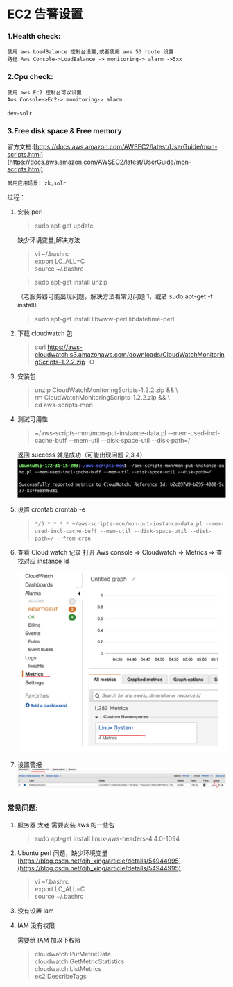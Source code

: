 # EC2 告警设置

### 1.Health check:

    使用 aws LoadBalance 控制台设置,或者使用 aws 53 route 设置
    路径:Aws Console->LoadBalance -> monitoring-> alarm ->5xx

### 2.Cpu check:

    使用 aws Ec2 控制台可以设置
    Aws Console->Ec2-> monitoring-> alarm

    dev-solr

### 3.Free disk space & Free memory

官方文档:[https://docs.aws.amazon.com/AWSEC2/latest/UserGuide/mon-scripts.html](https://docs.aws.amazon.com/AWSEC2/latest/UserGuide/mon-scripts.html)

    常用应用场景: zk,solr

过程：

1. 安装 perl

   > sudo apt-get update

   缺少环境变量,解决方法

   > vi ~/.bashrc  
   > export LC_ALL=C  
   > source ~/.bashrc

   > sudo apt-get install unzip

   （老服务器可能出现问题，解决方法看常见问题 1，或者 sudo apt-get -f install）

   > sudo apt-get install libwww-perl libdatetime-perl

2. 下载 cloudwatch 包

   > curl https://aws-cloudwatch.s3.amazonaws.com/downloads/CloudWatchMonitoringScripts-1.2.2.zip -O

3. 安装包

   > unzip CloudWatchMonitoringScripts-1.2.2.zip && \  
   > rm CloudWatchMonitoringScripts-1.2.2.zip && \  
   > cd aws-scripts-mon

4. 测试可用性

   > ~/aws-scripts-mon/mon-put-instance-data.pl --mem-used-incl-cache-buff --mem-util --disk-space-util --disk-path=/

   返回 success 就是成功（可能出现问题 2,3,4）  
   ![success](./success.png)

5. 设置 crontab
   crontab -e

   > `*/5 * * * * ~/aws-scripts-mon/mon-put-instance-data.pl --mem-used-incl-cache-buff --mem-util --disk-space-util --disk-path=/ --from-cron`

6. 查看 Cloud watch 记录
   打开 Aws console => Cloudwatch => Metrics => 查找对应 instance Id

   ![success](./cloudwatch.png)

7. 设置警报
   ![alarm](./alarm.png)

### 常见问题:

1. 服务器 太老 需要安装 aws 的一些包

   > sudo apt-get install linux-aws-headers-4.4.0-1094

2. Ubuntu perl 问题，缺少环境变量  
   [https://blog.csdn.net/djh_xing/article/details/54944995](https://blog.csdn.net/djh_xing/article/details/54944995)

   > vi ~/.bashrc  
   > export LC_ALL=C  
   > source ~/.bashrc

3. 没有设置 iam

4. IAM 没有权限

   需要给 IAM 加以下权限

   > cloudwatch:PutMetricData  
   > cloudwatch:GetMetricStatistics  
   > cloudwatch:ListMetrics  
   > ec2:DescribeTags
